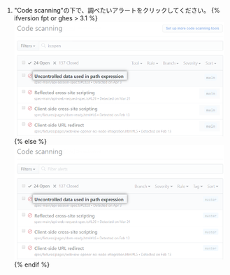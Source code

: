 1. "Code scanning"の下で、調べたいアラートをクリックしてください。
{% ifversion fpt or ghes > 3.1 %}
  ![{% data variables.product.prodname_code_scanning %}からのアラートのリスト](/assets/images/help/repository/code-scanning-click-alert.png)
{% else %}
  ![{% data variables.product.prodname_code_scanning %}からのアラートのリスト](/assets/images/enterprise/3.1/help/repository/code-scanning-click-alert.png)
{% endif %}
